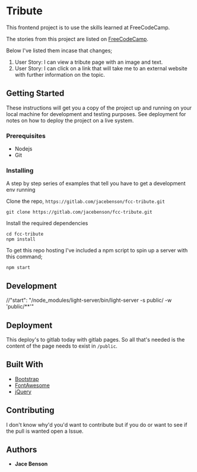 # Tribute

This frontend project is to use the skills learned at FreeCodeCamp.

The stories from this project are listed on [FreeCodeCamp](https://www.freecodecamp.org/challenges/build-a-tribute-page).

Below I've listed them incase that changes;

1. User Story: I can view a tribute page with an image and text.
1. User Story: I can click on a link that will take me to an external website with further information on the topic.
   
## Getting Started

These instructions will get you a copy of the project up and running on your local machine for development and testing purposes. See deployment for notes on how to deploy the project on a live system.

### Prerequisites

- Nodejs
- Git

### Installing

A step by step series of examples that tell you have to get a development env running

Clone the repo, `https://gitlab.com/jacebenson/fcc-tribute.git`
```
git clone https://gitlab.com/jacebenson/fcc-tribute.git
```

Install the required dependencies
```
cd fcc-tribute
npm install
```

To get this repo hosting I've included a npm script to spin up a server with this command;
```
npm start
```

## Development
//"start": "/node_modules/light-server/bin/light-server -s public/ -w 'public/**'"
## Deployment

This deploy's to gitlab today with gitlab pages.
So all that's needed is the content of the page needs to exist in `/public`.

## Built With

- [Bootstrap](http://getbootstrap.com/)
- [FontAwesome](http://fortawesome.github.io/Font-Awesome/)
- [jQuery](http://jquery.com/)

## Contributing

I don't know why'd you'd want to contribute but if you do or want to see if the pull is wanted open a Issue.


## Authors

* **Jace Benson** 